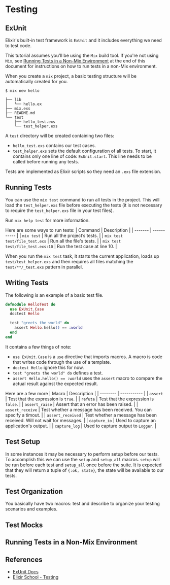 # Testing

## ExUnit
Elixir's built-in test framework is `ExUnit` and it includes everything we need to test code. 

This tutorial assumes you'll be using the `Mix` build tool.  If you're not using `Mix`, see [Running Tests in a Non-Mix Environment](#running-tests-in-a-non-mix-environment) at the end of this document for instructions on how to run tests in a non-Mix environment.

When you create a `mix` project, a basic testing structure will be automatically created for you.
```
$ mix new hello
```
```
├── lib
│   └── hello.ex
├── mix.exs
├── README.md
└── test
    ├── hello_test.exs
    └── test_helper.exs
```

A `test` directory will be created containing two files:
- `hello_test.exs` contains our test cases.
- `test_helper.exs` sets the default configuration of all tests. To start, it contains only one line of code: `ExUnit.start`. This line needs to be called before running any tests.

Tests are implemented as Elixir scripts so they need an `.exs` file extension.

## Running Tests
You can use the `mix test` command to run all tests in the project. This will load the `test_helper.exs` file before executing the tests (it is not necessary to require the `test_helper.exs` file in your test files). 

Run `mix help test` for more information.

Here are some ways to run tests:
| Command | Description |
| ------- | ----------- |
| `mix test` | Run all the project’s tests. |
| `mix test test/file_test.exs` | Run all the file's tests. |
| `mix test test/file_test.exs:10` | Run the test case at line 10. |

When you run the `mix test` task, it starts the current application, loads up `test/test_helper.exs` and then requires all files matching the `test/**/_test.exs` pattern in parallel.

## Writing Tests
The following is an example of a basic test file. 

```elixir
defmodule HelloTest do
  use ExUnit.Case
  doctest Hello

  test "greets the world" do
    assert Hello.hello() == :world
  end
end
```

It contains a few things of note:
- `use ExUnit.Case` is a `use` directive that imports macros. A macro is code that writes code through the use of a template.
- `doctest Hello` ignore this for now.
- `test "greets the world" do` defines a test.
- `assert Hello.hello() == :world` uses the `assert` macro to compare the actual result against the expected result.

Here are a few more 
| Macro | Description |
| -------- | ----------- |
| `assert` | Test that the expression is `true`.  |
| `refute` | Test that the expression is `false`. |
| `assert_raise`  | Assert that an error has been raised. |
| `assert_receive` | Test whether a message has been received. You can specify a timout. |
| `assert_received` | Test whether a message has been received. Will not wait for messages. |
| `capture_io` | Used to capture an application's output. |
| `capture_log` | Used to capture output to `Logger`. |

## Test Setup
In some instances it may be necessary to perform setup before our tests. To accomplish this we can use the `setup` and `setup_all` macros. `setup` will be run before each test and `setup_all` once before the suite. It is expected that they will return a tuple of `{:ok, state}`, the state will be available to our tests.

## Test Organization
You basically have two macros: test and describe to organize your testing scenarios and examples.

## Test Mocks

## Running Tests in a Non-Mix Environment


## References
- [ExUnit Docs](https://hexdocs.pm/ex_unit/ExUnit.html)
- [Elixir School - Testing](https://elixirschool.com/en/lessons/testing/basics)
